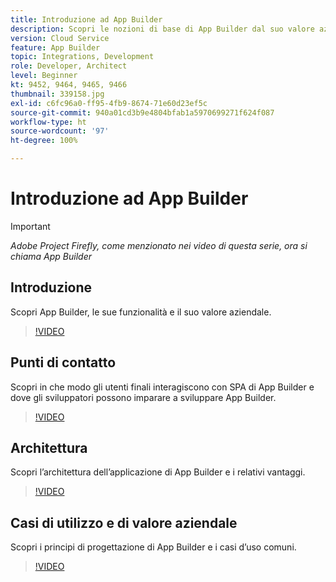 ```yaml
---
title: Introduzione ad App Builder
description: Scopri le nozioni di base di App Builder dal suo valore aziendale alla sua architettura.
version: Cloud Service
feature: App Builder
topic: Integrations, Development
role: Developer, Architect
level: Beginner
kt: 9452, 9464, 9465, 9466
thumbnail: 339158.jpg
exl-id: c6fc96a0-ff95-4fb9-8674-71e60d23ef5c
source-git-commit: 940a01cd3b9e4804bfab1a5970699271f624f087
workflow-type: ht
source-wordcount: '97'
ht-degree: 100%

---
```


# Introduzione ad App Builder

>[!IMPORTANT]
>
> _Adobe Project Firefly, come menzionato nei video di questa serie, ora si chiama App Builder_

## Introduzione

Scopri App Builder, le sue funzionalità e il suo valore aziendale.

>[!VIDEO](https://video.tv.adobe.com/v/339158/?quality=12&learn=on)

## Punti di contatto

Scopri in che modo gli utenti finali interagiscono con SPA di App Builder e dove gli sviluppatori possono imparare a sviluppare App Builder.

>[!VIDEO](https://video.tv.adobe.com/v/339159/?quality=12&learn=on)

## Architettura

Scopri l’architettura dell’applicazione di App Builder e i relativi vantaggi.

>[!VIDEO](https://video.tv.adobe.com/v/339160/?quality=12&learn=on)

## Casi di utilizzo e di valore aziendale

Scopri i principi di progettazione di App Builder e i casi d’uso comuni.

>[!VIDEO](https://video.tv.adobe.com/v/339161/?quality=12&learn=on)
